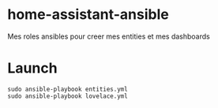 # home-assistant-ansible
Mes roles ansibles pour creer mes entities et mes dashboards

# Launch
```
sudo ansible-playbook entities.yml
sudo ansible-playbook lovelace.yml
```
